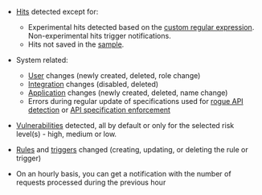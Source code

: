 * [Hits](../../../glossary-en.md#hit) detected except for:

    * Experimental hits detected based on the [custom regular expression](../../rules/regex-rule.md). Non-experimental hits trigger notifications.
    * Hits not saved in the [sample](../../../user-guides/events/analyze-attack.md#sampling-of-hits).

* System related:
    * [User](../../../user-guides/settings/users.md) changes (newly created, deleted, role change)
    * [Integration](integrations-intro.md) changes (disabled, deleted)
    * [Application](../../../user-guides/settings/applications.md) changes (newly created, deleted, name change)
    * Errors during regular update of specifications used for [rogue API detection](../../../api-discovery/rogue-api.md#step-1-upload-specification) or [API specification enforcement](../../../api-specification-enforcement/setup.md#step-1-upload-specification)
* [Vulnerabilities](../../../glossary-en.md#vulnerability) detected, all by default or only for the selected risk level(s) - high, medium or low.
* [Rules](../../../user-guides/rules/rules.md) and [triggers](../../../user-guides/triggers/triggers.md) changed (creating, updating, or deleting the rule or trigger)
* On an hourly basis, you can get a notification with the number of requests processed during the previous hour